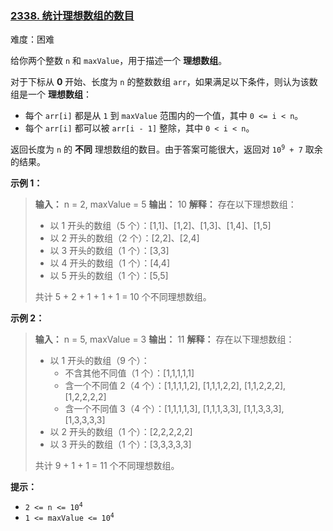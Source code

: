 ### [2338\. 统计理想数组的数目](https://leetcode.cn/problems/count-the-number-of-ideal-arrays/)

难度：困难

给你两个整数 `n` 和 `maxValue`，用于描述一个 **理想数组**。

对于下标从 **0** 开始、长度为 `n` 的整数数组 `arr`，如果满足以下条件，则认为该数组是一个 **理想数组**：

- 每个 `arr[i]` 都是从 `1` 到 `maxValue` 范围内的一个值，其中 `0 <= i < n`。
- 每个 `arr[i]` 都可以被 `arr[i - 1]` 整除，其中 `0 < i < n`。

返回长度为 `n` 的 **不同** 理想数组的数目。由于答案可能很大，返回对 <code>10<sup>9</sup> + 7</code> 取余的结果。

**示例 1：**

> **输入：** n = 2, maxValue = 5
> **输出：** 10
> **解释：** 存在以下理想数组：
>
> - 以 1 开头的数组（5 个）：[1,1]、[1,2]、[1,3]、[1,4]、[1,5]
> - 以 2 开头的数组（2 个）：[2,2]、[2,4]
> - 以 3 开头的数组（1 个）：[3,3]
> - 以 4 开头的数组（1 个）：[4,4]
> - 以 5 开头的数组（1 个）：[5,5]
>
> 共计 5 + 2 + 1 + 1 + 1 = 10 个不同理想数组。

**示例 2：**

> **输入：** n = 5, maxValue = 3
> **输出：** 11
> **解释：** 存在以下理想数组：
>
> - 以 1 开头的数组（9 个）：
>   - 不含其他不同值（1 个）：[1,1,1,1,1] 
>   - 含一个不同值 2（4 个）：[1,1,1,1,2], [1,1,1,2,2], [1,1,2,2,2], [1,2,2,2,2]
>   - 含一个不同值 3（4 个）：[1,1,1,1,3], [1,1,1,3,3], [1,1,3,3,3], [1,3,3,3,3]
> - 以 2 开头的数组（1 个）：[2,2,2,2,2]
> - 以 3 开头的数组（1 个）：[3,3,3,3,3]
>
> 共计 9 + 1 + 1 = 11 个不同理想数组。

**提示：**

- <code>2 <= n <= 10<sup>4</sup></code>
- <code>1 <= maxValue <= 10<sup>4</sup></code>
